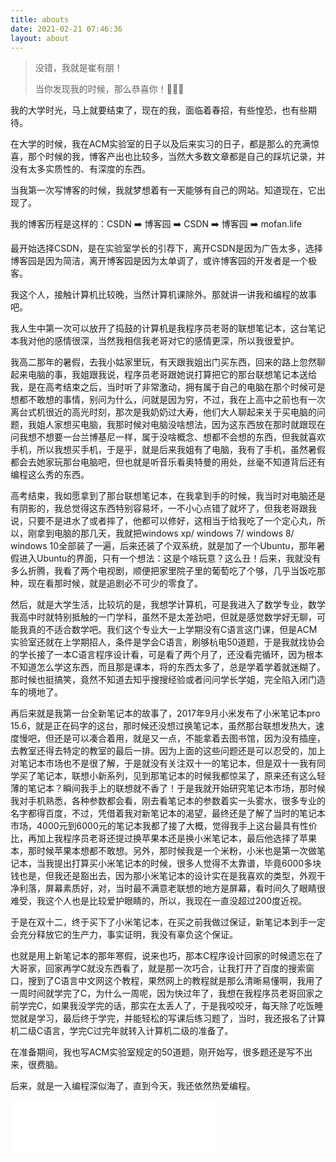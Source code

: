 ```yaml
---
title: abouts
date: 2021-02-21 07:46:36
layout: about
---
```


> 没错，我就是崔有朋！
>
> 当你发现我的时候，那么恭喜你！🎉🎉🎉

我的大学时光，马上就要结束了，现在的我，面临着春招，有些惶恐，也有些期待。

在大学的时候，我在ACM实验室的日子以及后来实习的日子，都是那么的充满惊喜，那个时候的我，博客产出也比较多，当然大多数文章都是自己的踩坑记录，并没有太多实质性的、有深度的东西。

当我第一次写博客的时候，我就梦想着有一天能够有自己的网站。知道现在，它出现了。

我的博客历程是这样的：CSDN ➡️ 博客园 ➡️ CSDN ➡️ 博客园 ➡️ mofan.life

最开始选择CSDN，是在实验室学长的引荐下，离开CSDN是因为广告太多，选择博客园是因为简洁，离开博客园是因为太单调了，或许博客园的开发者是一个极客。

我这个人，接触计算机比较晚，当然计算机课除外。那就讲一讲我和编程的故事吧。

我人生中第一次可以放开了捣鼓的计算机是我程序员老哥的联想笔记本，这台笔记本我对他的感情很深，当然我相信我老哥对它的感情更深，所以我很爱护。

我高二那年的暑假，去我小姑家里玩，有天跟我姐出门买东西，回来的路上忽然聊起来电脑的事，我姐跟我说，程序员老哥跟她说打算把它的那台联想笔记本送给我，是在高考结束之后，当时听了非常激动，拥有属于自己的电脑在那个时候可是想都不敢想的事情，别问为什么，问就是因为穷，不过，我在上高中之前也有一次离台式机很近的高光时刻，那次是我奶奶过大寿，他们大人聊起来关于买电脑的问题，我姐人家想买电脑，我那时候对电脑没啥想法，因为这东西放在那时就跟现在问我想不想要一台兰博基尼一样，属于没啥概念、想都不会想的东西，但我就喜欢手机，所以我想买手机，于是乎，就是后来我姐有了电脑，我有了手机，虽然暑假都会去她家玩那台电脑吧，但也就是听音乐看奥特曼的用处，丝毫不知道背后还有编程这么秀的东西。

高考结束，我如愿拿到了那台联想笔记本，在我拿到手的时候，我当时对电脑还是有阴影的，我总觉得这东西特别容易坏，一不小心点错了就坏了，但我老哥跟我说，只要不是进水了或者摔了，他都可以修好，这相当于给我吃了一个定心丸，所以，刚拿到电脑的那几天，我就把windows xp/ windows 7/ windows 8/ windows 10全部装了一遍，后来还装了个双系统，就是加了一个Ubuntu，那年暑假进入Ubuntu的界面，只有一个想法：这是个啥玩意？这么丑！后来，我就没有多么折腾，我看了两个电视剧，顺便把家里院子里的葡萄吃了个够，几乎当饭吃那种，现在看那时候，就是追剧必不可少的零食了。

然后，就是大学生活，比较坑的是，我想学计算机，可是我进入了数学专业，数学我高中时就特别抵触的一门学科，虽然不是太差劲吧，但就是感觉数学好无聊，可能我真的不适合数学吧。我们这个专业大一上学期没有C语言这门课，但是ACM实验室还就在上学期招人，条件是学会C语言，刷够杭电50道题，于是我就找协会的学长接了一本C语言程序设计看，可是看了两个月了，还没看完循环，因为根本不知道怎么学这东西，而且那是课本，将的东西太多了，总是学着学着就迷糊了。那时候也挺搞笑，竟然不知道去知乎搜搜经验或者问问学长学姐，完全陷入闭门造车的境地了。

再后来就是我第一台全新笔记本的故事了，2017年9月小米发布了小米笔记本pro 15.6，就是正在码字的这台，那时候还没想过换笔记本，虽然那台联想发热大，速度慢吧，但还是可以凑合着用，就是又一点，不能拿着去图书馆，因为没有插座，去教室还得去特定的教室的最后一排。因为上面的这些问题还是可以忍受的，加上对笔记本市场也不是很了解，于是就没有关注双十一的笔记本，但是双十一我有同学买了笔记本，联想小新系列，见到那笔记本的时候我都惊呆了，原来还有这么轻薄的笔记本？瞬间我手上的联想就不香了！于是我就开始研究笔记本市场，那时候我对手机熟悉，各种参数都会看，刚去看笔记本的参数着实一头雾水，很多专业的名字都得百度，不过，凭借着我对新笔记本的渴望，最终还是了解了当时的笔记本市场，4000元到6000元的笔记本我都了接了大概，觉得我手上这台最具有性价比，再加上我程序员老哥还提过换苹果本还是换小米笔记本，最后他选择了苹果本，那时候苹果本想都不敢想。另外，那时候我是一个米粉，小米也是第一次做笔记本，当我提出打算买小米笔记本的时候，很多人觉得不太靠谱，毕竟6000多块钱也是，但我还是豁出去，因为那小米笔记本的设计实在是我喜欢的类型，外观干净利落，屏幕素质好，对，当时最不满意老联想的地方是屏幕，看时间久了眼睛很难受，我这个人也是比较爱护眼睛的，所以，我现在一直没超过200度近视。

于是在双十二，终于买下了小米笔记本，在买之前我做过保证，新笔记本到手一定会充分释放它的生产力，事实证明，我没有辜负这个保证。

也就是用上新笔记本的那年寒假，说来也巧，那本C程序设计回家的时候遗忘在了大哥家，回家再学C就没东西看了，就是那一次巧合，让我打开了百度的搜索窗口，搜到了C语言中文网这个教程，果然网上的教程就是那么清晰易懂啊，我用了一周时间就学完了C，为什么一周呢，因为快过年了，我想在我程序员老哥回家之前学完C，如果我没学完的话，那实在太丢人了，于是我咬咬牙，每天除了吃饭睡觉就是学习，最后终于学完，并能轻松的写课后练习题了，当时，我还报名了计算机二级C语言，学完C过完年就转入计算机二级的准备了。

在准备期间，我也写ACM实验室规定的50道题，刚开始写，很多题还是写不出来，很费脑。

后来，就是一入编程深似海了，直到今天，我还依然热爱编程。

<iframe align="middle" frameborder="no" border="0" marginwidth="0" marginheight="0" width=330 height=86 src="//music.163.com/outchain/player?type=2&id=1811921555&auto=1&height=66"></iframe>

